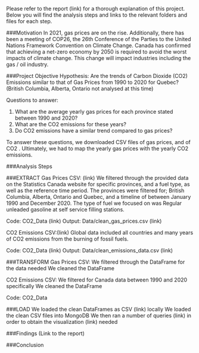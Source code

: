Please refer to the report (link) for a thorough explanation of this project. Below you will find the analysis steps and links to the relevant folders and files for each step.

###Motivation
In 2021, gas prices are on the rise. Additionally, there has been a meeting of COP26, the 26th Conference of the Parties to the United Nations Framework Convention on Climate Change. Canada has confirmed that achieving a net-zero economy by 2050 is required to avoid the worst impacts of climate change. This change will impact industries including the gas / oil industry. 

###Project Objective
Hypothesis: Are the trends of Carbon Dioxide (CO2)  Emissions similar to that of Gas Prices from 1990 to 2020 for Quebec? (British Columbia, Alberta, Ontario not analysed at this time)

Questions to answer:
1. What are the average yearly gas prices for each province stated between 1990 and 2020?
2. What are the CO2 emissions for these years?
3. Do CO2 emissions have a similar trend compared to gas prices?

To answer these questions, we downloaded CSV files of gas prices, and of CO2 . Ultimately, we had to map the yearly gas prices with the yearly CO2 emissions.


###Analysis Steps

###EXTRACT
Gas Prices CSV: (link)
We filtered through the provided data on the Statistics Canada website for specific provinces, and a fuel type, as well as the reference time period. The provinces were filtered for; British Columbia, Alberta, Ontario and Quebec, and a timeline of between January 1990 and December 2020. The type of fuel we focused on was Regular unleaded gasoline at self service filling stations. 

Code: CO2_Data (link)
Output: Data/clean_gas_prices.csv (link)

CO2 Emissions CSV:(link)
Global data included all countries and many years of CO2 emissions from the burning of fossil fuels. 

Code: CO2_Data (link)
Output: Data/clean_emissions_data.csv (link)


###TRANSFORM
Gas Prices CSV:
We filtered through the DataFrame for the data needed
We cleaned the DataFrame

CO2 Emissions CSV:
We filtered for Canada data between 1990 and 2020 specifically
We cleaned the DataFrame

Code: CO2_Data

###LOAD
We loaded the clean DataFrames as CSV (link) locally
We loaded the clean CSV files into MongoDB
We then ran a number of queries (link) in order to obtain the visualization (link) needed

###Findings (Link to the report)

###Conclusion




